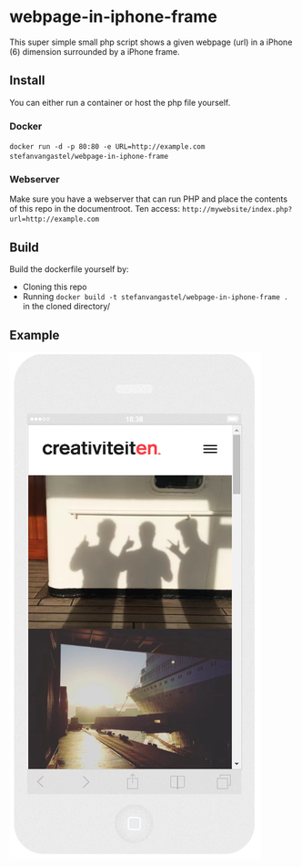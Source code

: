 # webpage-in-iphone-frame
This super simple small php script shows a given webpage (url) in a iPhone (6) dimension surrounded by a iPhone frame.

## Install
You can either run a container or host the php file yourself.

### Docker
`docker run -d -p 80:80 -e URL=http://example.com stefanvangastel/webpage-in-iphone-frame`

### Webserver
Make sure you have a webserver that can run PHP and place the contents of this repo in the documentroot. Ten access:
`http://mywebsite/index.php?url=http://example.com`

## Build
Build the dockerfile yourself by:

* Cloning this repo
* Running `docker build -t stefanvangastel/webpage-in-iphone-frame .` in the cloned directory/

## Example

![Example](https://github.com/stefanvangastel/webpage-in-iphone-frame/blob/master/img/example.png)
